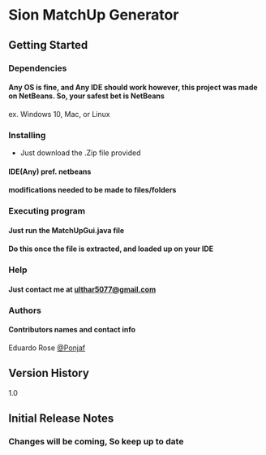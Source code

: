 # Sion MatchUp Generator

## Getting Started
### Dependencies
#### Any OS is fine, and Any IDE should work however, this project was made on NetBeans. So, your safest bet is NetBeans
ex. Windows 10, Mac, or Linux

### Installing
  *  Just download the .Zip file provided
#### IDE(Any) pref. netbeans
#### modifications needed to be made to files/folders

### Executing program
#### Just run the MatchUpGui.java file
#### Do this once the file is extracted, and loaded up on your IDE

### Help
#### Just contact me at ulthar5077@gmail.com

### Authors
#### Contributors names and contact info
   Eduardo Rose
   [@Ponjaf](https://pages.github.com/)


## Version History
1.0

## Initial Release Notes
### Changes will be coming, So keep up to date
